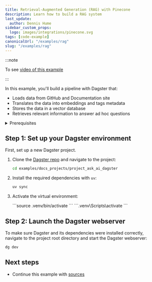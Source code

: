 ```yaml
---
title: Retrieval-Augmented Generation (RAG) with Pinecone
description: Learn how to build a RAG system
last_update:
  author: Dennis Hume
sidebar_custom_props:
  logo: images/integrations/pinecone.svg
tags: [code-example]
canonicalUrl: "/examples/rag"
slug: "/examples/rag"
---
```


:::note

To see [video of this example](https://www.youtube.com/watch?v=MHwwKfCXwDA)

:::

In this example, you'll build a pipeline with Dagster that:

- Loads data from GitHub and Documentation site
- Translates the data into embeddings and tags metadata
- Stores the data in a vector database
- Retrieves relevant information to answer ad hoc questions

<details>
  <summary>Prerequisites</summary>

To follow the steps in this guide, you'll need:

- Basic Python knowledge
- Python 3.9+ installed on your system. Refer to the [Installation guide](/getting-started/installation) for information.

</details>

## Step 1: Set up your Dagster environment

First, set up a new Dagster project.

1. Clone the [Dagster repo](https://github.com/dagster-io/dagster) and navigate to the project:

   ```bash
   cd examples/docs_projects/project_ask_ai_dagster
   ```

2. Install the required dependencies with `uv`:

   ```bash
   uv sync
   ```

3. Activate the virtual environment:

   <Tabs>
     <TabItem value="macos" label="MacOS">
       ```source .venv/bin/activate ```
     </TabItem>
     <TabItem value="windows" label="Windows">
       ```.venv\Scripts\activate ```
     </TabItem>
   </Tabs>

## Step 2: Launch the Dagster webserver

To make sure Dagster and its dependencies were installed correctly, navigate to the project root directory and start the Dagster webserver:

```bash
dg dev
```

## Next steps

- Continue this example with [sources](/examples/rag/sources)
